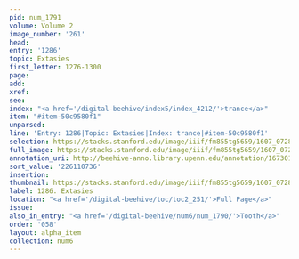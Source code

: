```yaml
---
pid: num_1791
volume: Volume 2
image_number: '261'
head:
entry: '1286'
topic: Extasies
first_letter: 1276-1300
page:
add:
xref:
see:
index: "<a href='/digital-beehive/index5/index_4212/'>trance</a>"
item: "#item-50c9580f1"
unparsed:
line: 'Entry: 1286|Topic: Extasies|Index: trance|#item-50c9580f1'
selection: https://stacks.stanford.edu/image/iiif/fm855tg5659/1607_0728/400,736,2873,370/full/0/default.jpg
full_image: https://stacks.stanford.edu/image/iiif/fm855tg5659/1607_0728/full/full/0/default.jpg
annotation_uri: http://beehive-anno.library.upenn.edu/annotation/1673016300117
sort_value: '226110736'
insertion:
thumbnail: https://stacks.stanford.edu/image/iiif/fm855tg5659/1607_0728/400,736,600,180/250,/0/default.jpg
label: 1286. Extasies
location: "<a href='/digital-beehive/toc/toc2_251/'>Full Page</a>"
issue:
also_in_entry: "<a href='/digital-beehive/num6/num_1790/'>Tooth</a>"
order: '058'
layout: alpha_item
collection: num6
---
```

